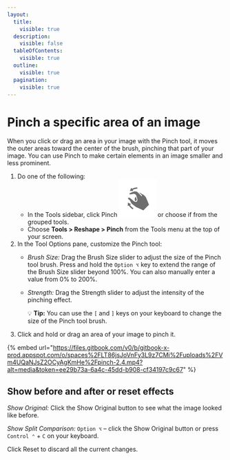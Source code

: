 ```yaml
---
layout:
  title:
    visible: true
  description:
    visible: false
  tableOfContents:
    visible: true
  outline:
    visible: true
  pagination:
    visible: true
---
```


# Pinch a specific area of an image

When you click or drag an area in your image with the Pinch tool, it moves the outer areas toward the center of the brush, pinching that part of your image. You can use Pinch to make certain elements in an image smaller and less prominent.

1. Do one of the following:
   * In the Tools sidebar, click Pinch <img src="../.gitbook/assets/Pinch.png" alt="" data-size="line"> or choose if from the grouped tools.
   * Choose **Tools > Reshape > Pinch** from the Tools menu at the top of your screen.
2. In the Tool Options pane, customize the Pinch tool:
   * _Brush Size:_ Drag the Brush Size slider to adjust the size of the Pinch tool brush. Press and hold the `Option ⌥` key to extend the range of the Brush Size slider beyond 100%. You can also manually enter a value from 0% to 200%. 
   *   _Strength:_ Drag the Strength slider to adjust the intensity of the pinching effect. 

       :bulb: **Tip:** You can use the `[` and `]` keys on your keyboard to change the size of the Pinch tool brush.
3. Click and hold or drag an area of your image to pinch it. 

{% embed url="https://files.gitbook.com/v0/b/gitbook-x-prod.appspot.com/o/spaces%2FLT86jsJoVnFy3L9z7CMi%2Fuploads%2FVm4UQaNJsZ2OCyAgKmHe%2Fpinch-2.4.mp4?alt=media&token=ee29b73a-6a4c-45dd-b908-cf34197c9c67" %}

## Show before and after or reset effects

_Show Original:_ Click the Show Original button to see what the image looked like before.

_Show Split Comparison:_ `Option ⌥` – click the Show Original button or press `Control ⌃` + `C` on your keyboard.

Click Reset to discard all the current changes.

